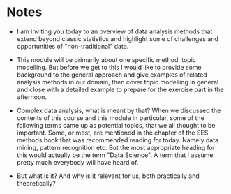 # Notes

* I am inviting you today to an overview of data analysis methods that extend beyond classic statistics and highlight some of challenges and opportunities of "non-traditional" data.

* This module will be primarily about one specific method: topic modelling. But before we get to this I would like to provide some background to the general approach and give examples of related analysis methods in our domain, then cover topic modelling in general and close with a detailed example to prepare for the exercise part in the afternoon.

* Complex data analysis, what is meant by that? When we discussed the contents of this course and this module in particular, some of the following terms came up as potential topics, that we all thought to be important. Some, or most, are mentioned in the chapter of the SES methods book that was recommended reading for today. Namely data mining, pattern recognition etc. But the most appropriate heading for this would actually be the term "Data Science". A term that I assume pretty much everybody will have heard of.

* But what is it? And why is it relevant for us, both practically and theoretically?


